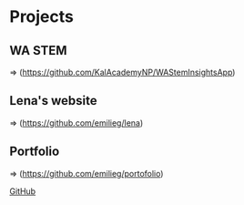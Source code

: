 # Projects

## WA STEM
=> (https://github.com/KalAcademyNP/WAStemInsightsApp)

## Lena's website
=> (https://github.com/emilieg/lena)

## Portfolio 
=> (https://github.com/emilieg/portofolio)


[GitHub](http://github.com)